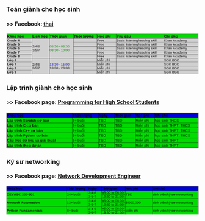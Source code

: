### Toán giành cho học sinh 
#### >> Facebook: [thai](https://www.facebook.com/thaimbw) 
![courses](courses.png)

### Lập trình giành cho học sinh   
#### >> Facebook page: [Programming for High School Students](https://www.facebook.com/thaiprogramming/)
![course1](course1.png) 

### Kỹ sư networking 
#### >> Facebook page: [Network Development Engineer](https://www.facebook.com/thainetworkauto/)
![course2](course2.png)                                                
